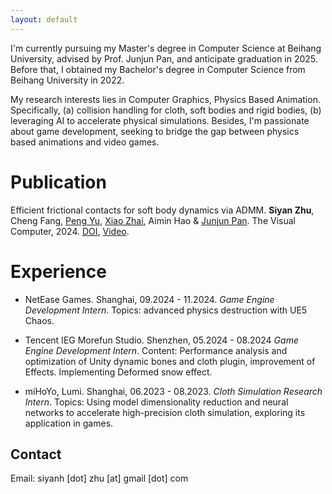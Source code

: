 ```yaml
---
layout: default
---
```


I'm currently pursuing my Master's degree in Computer Science at Beihang University, advised by Prof. Junjun Pan, and anticipate graduation in 2025. Before that, I obtained my Bachelor's degree in Computer Science from Beihang University in 2022.

My research interests lies in Computer Graphics, Physics Based Animation. Specifically, (a) collision handling for cloth, soft bodies and rigid bodies, (b) leveraging AI to accelerate physical simulations. 
Besides, I'm passionate about game development, seeking to bridge the gap between physics based animations and video games.



# Publication


Efficient frictional contacts for soft body dynamics via ADMM. **Siyan Zhu**, Cheng Fang, [Peng Yu](https://yupengvr.github.io), [Xiao Zhai](https://zhai-xiao.github.io/), Aimin Hao & [Junjun Pan](https://shi.buaa.edu.cn/junjun_pan). The Visual Computer, 2024. 
[DOI](https://doi.org/10.1007/s00371-024-03438-8), [Video](https://www.youtube.com/watch?v=rUBcgffdxtQ).


# Experience

- NetEase Games. Shanghai, 09.2024 - 11.2024. 
  *Game Engine Development Intern*. 
  Topics: advanced physics destruction with UE5 Chaos.

- Tencent IEG Morefun Studio. Shenzhen, 05.2024 - 08.2024
  *Game Engine Development Intern*.
  Content: Performance analysis and optimization of Unity dynamic bones and cloth plugin, improvement of Effects. Implementing Deformed snow effect.

- miHoYo, Lumi. Shanghai, 06.2023 - 08.2023. 
  *Cloth Simulation Research Intern*.
  Topics: Using model dimensionality reduction and neural networks to accelerate high-precision cloth simulation, exploring its application in games.



## Contact
Email: siyanh [dot] zhu [at] gmail [dot] com